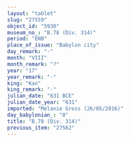 ```yaml
---
layout: "tablet"
slug: "27559"
object_id: "5930"
museum_no_: "B.78 (Div. 314)"
period: "ENB"
place_of_issue: "Babylon city"
day_remark: "-"
month: "VIII"
month_remark: "?"
year: "17"
year_remark: "-"
king: "Kan"
king_remark: "-"
julian_date: "631 BCE"
julian_date_year: "631"
imported: "Melanie Gross (26/05/2016)"
day_babylonian_: "8"
title: "B.78 (Div. 314)"
previous_item: "27562"
---
```

